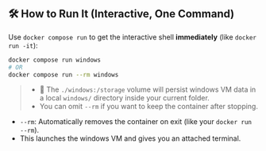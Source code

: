 ## 🛠️ How to Run It (Interactive, One Command)

Use `docker compose run` to get the interactive shell **immediately** (like `docker run -it`):

```bash
docker compose run windows
# OR
docker compose run --rm windows
```

> - 📁 The `./windows:/storage` volume will persist windows VM data in a local `windows/` directory inside your current folder.
> - You can omit `--rm` if you want to keep the container after stopping.


- `--rm`: Automatically removes the container on exit (like your `docker run --rm`).
- This launches the windows VM and gives you an attached terminal.
